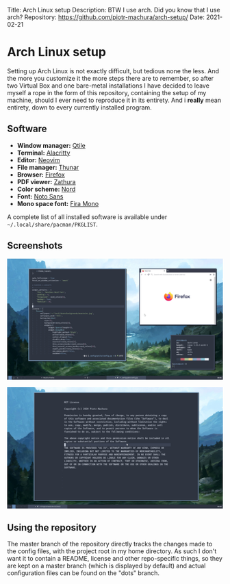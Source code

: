 Title:        Arch Linux setup
Description:  BTW I use arch. Did you know that I use arch?
Repository:   https://github.com/piotr-machura/arch-setup/
Date:         2021-02-21

# Arch Linux setup
Setting up Arch Linux is not exactly difficult, but tedious none the less. And the more you customize it the more steps
there are to remember, so after two Virtual Box and one bare-metal installations I have decided to leave myself a rope
in the form of this repository, containing the setup of my machine, should I ever need to reproduce it in its entirety.
And i **really** mean entirety, down to every currently installed program.

## Software

- **Window manager:** [Qtile](http://www.qtile.org/)
- **Terminal:** [Alacritty](https://github.com/alacritty/alacritty)
- **Editor:** [Neovim](https://neovim.io/)
- **File manager:** [Thunar](https://docs.xfce.org/xfce/thunar/start)
- **Browser:** [Firefox](https://www.mozilla.org/en-US/firefox/new/)
- **PDF viewer:** [Zathura](https://pwmt.org/projects/zathura/)
- **Color scheme:** [Nord](https://www.nordtheme.com/)
- **Font:** [Noto Sans](https://fontlibrary.org/en/font/noto-sans)
- **Mono space font:** [Fira Mono](https://fontlibrary.org/en/font/fira-mono)

A complete list of all installed software is available under `~/.local/share/pacman/PKGLIST`.

## Screenshots

![Screenshot 1](./img/ss_1.jpg)

![Screenshot 2](./img/ss_2.jpg)

## Using the repository 
The master branch of the repository directly tracks the changes made to the config files, with the project root in my
home directory. As such I don't want it to contain a README, license and other repo-specific things, so they are kept on
a master branch (which is displayed by default) and actual configuration files can be found on the "dots" branch. 
